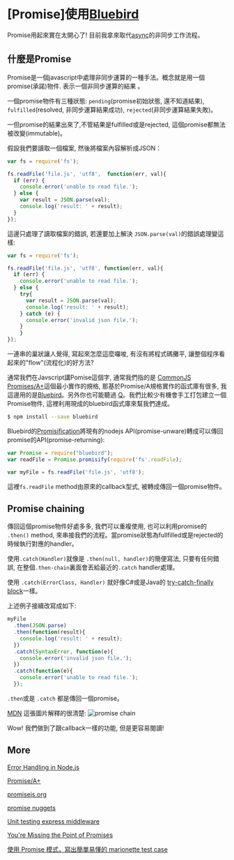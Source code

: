 # [Promise]使用[Bluebird](一)

Promise用起來實在太開心了! 目前我拿來取代[async](https://github.com/caolan/async)的非同步工作流程。

## 什麼是Promise

Promise是一個javascript中處理非同步運算的一種手法。概念就是用一個promise(承諾)物件. 表示一個非同步運算的結果 。

一個promise物件有三種狀態: `pending`(promise初始狀態, 還不知道結果), `fulfilled`(resolved, 非同步運算結果成功), `rejected`(非同步運算結果失敗)。

一但promise的結果出來了,不管結果是fulfilled或是rejected, 這個promise都無法被改變(immutable)。


假設我們要讀取一個檔案, 然後將檔案內容解析成JSON：

``` js
var fs = require('fs');

fs.readFile('file.js', 'utf8',  function(err, val){
  if (err) {
    console.error('unable to read file.');
  } else {
    var result = JSON.parse(val);
    console.log('result: ' + result);
  }
});
```

這邊只處理了讀取檔案的錯誤, 若還要加上解決 `JSON.parse(val)`的錯誤處理變這樣: 

``` js
var fs = require('fs');

fs.readFile('file.js', 'utf8', function(err, val){
  if (err) {
    console.error('unable to read file.');
  } else {
    try{
      var result = JSON.parse(val);
      console.log('result: ' + result);
    } catch (e) {
      console.error('invalid json file.');
    }
    }
});
```

一連串的巢狀讓人覺得, 寫起來怎麼這麼囉唆, 有沒有將程式碼攤平, 讓整個程序看起來的"flow"(流程化)的好方法?

通常我們在Javscript講Pomise這個字, 通常我們指的是 [CommonJS Promises/A+](https://promisesaplus.com/)這個最小實作的規格, 那基於Promise/A規格實作的函式庫有很多, 我這邊用的是[Bluebird](https://github.com/petkaantonov/bluebird)。另外你也可能聽過 [Q](https://github.com/kriskowal/q)。我們比較少有機會手工打包建立一個Promise物件, 這裡利用現成的bluebird函式庫來幫我們達成。

``` bash
$ npm install --save bluebird
```

Bluebird的[Promisification](https://github.com/petkaantonov/bluebird/blob/master/API.md#promisification)將現有的nodejs API(promise-unware)轉成可以傳回promise的API(promise-returning): 

``` js 
var Promise = require("bluebird");
var readFile = Promise.promisify(require('fs'.readFile); 

var myFile = fs.readFile('file.js', 'utf8');
```

這裡`fs.readFile` method由原來的callback型式, 被轉成傳回一個promise物件。

## Promise chaining 

傳回這個promise物件好處多多, 我們可以重複使用, 也可以利用promise的 `.then()` method, 來串接我們的流程。當promise狀態為fullfilled或是rejected的時候執行對應的handler。

使用`.catch(Handler)`就像是 `.then(null, handler)`的簡便寫法, 只要有任何錯誤, 在整個`.then-chain`裏面會丟給最近的`.catch` handler處理。

使用 `.catch(ErrorClass, Handler)` 就好像C#或是Java的 [try-catch-finally block](http://www.tutorialspoint.com/java/java_exceptions.htm)一樣。

上述例子接續改寫成如下: 

``` js
myFile
  .then(JSON.parse)
  .then(function(result){
    console.log('result: ' + result);
  })
  .catch(SyntaxError, function(e){
    console.error('invalid json file.');
  })
  .catch(function(e){
    console.error('unable to read file.');
  });
```

`.then`或是 `.catch` 都是傳回一個promise。

[MDN](https://developer.mozilla.org/en-US/docs/Web/JavaScript/Reference/Global_Objects/Promise) 這張圖片解釋的很清楚: 
![promise chain](https://mdn.mozillademos.org/files/8633/promises.png)

Wow! 我們做到了跟callback一樣的功能, 但是更容易閱讀!

## More 

[Error Handling in Node.js](https://www.joyent.com/developers/node/design/errors)

[Promise/A+](https://promisesaplus.com/)

[promisejs.org](https://www.promisejs.org/)

[promise nuggets](https://promise-nuggets.github.io/)

[Unit testing express middleware](http://www.slideshare.net/morrissinger/unit-testing-express-middleware)

[You're Missing the Point of Promises](https://blog.domenic.me/youre-missing-the-point-of-promises/#toc_1)

[使用 Promise 模式，寫出簡單易懂的 marionette test case](http://tech.mozilla.com.tw/posts/3154/%E4%BD%BF%E7%94%A8-promise-%E6%A8%A1%E5%BC%8F%EF%BC%8C%E5%AF%AB%E5%87%BA%E7%B0%A1%E5%96%AE%E6%98%93%E6%87%82%E7%9A%84-marionette-test-case)



